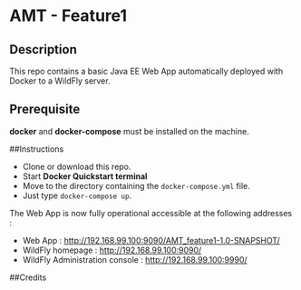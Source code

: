 # AMT - Feature1

## Description
This repo contains a basic Java EE Web App automatically deployed with Docker to a WildFly server.



## Prerequisite
**docker** and **docker-compose** must be installed on the machine. 

##Instructions

* Clone or download this repo.
* Start **Docker Quickstart terminal**
* Move to the directory containing the `docker-compose.yml` file.
* Just type `docker-compose up`.

The Web App is now fully operational accessible at the following addresses :   

* Web App :  http://192.168.99.100:9090/AMT_feature1-1.0-SNAPSHOT/
* WildFly homepage : http://192.168.99.100:9090/
* WildFly Administration console : http://192.168.99.100:9990/

##Credits
